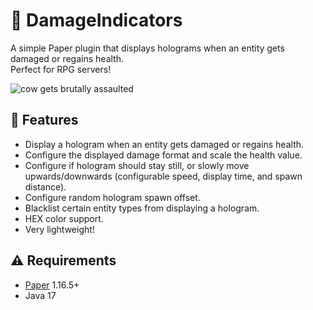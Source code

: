 # 🚨 DamageIndicators
A simple Paper plugin that displays holograms when an entity gets damaged or regains health.   
Perfect for RPG servers!

![cow gets brutally assaulted](https://cdn.discordapp.com/attachments/827273126487785483/919554606860730378/dmg1.PNG)

## 📝 Features
* Display a hologram when an entity gets damaged or regains health.
* Configure the displayed damage format and scale the health value.
* Configure if hologram should stay still, or slowly move upwards/downwards (configurable speed, display time, and spawn distance).
* Configure random hologram spawn offset.
* Blacklist certain entity types from displaying a hologram.
* HEX color support.
* Very lightweight!

## ⚠️ Requirements
* [Paper](https://papermc.io/) 1.16.5+
* Java 17
